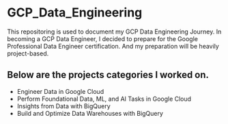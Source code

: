 # GCP_Data_Engineering
This repositoring is used to document my GCP Data Engineering Journey. In becoming a GCP Data Engineer, I decided to prepare for the Google Professional Data Engineer certification. And my preparation will be heavily project-based. 

## Below are the projects categories I worked on.
* Engineer Data in Google Cloud
* Perform Foundational Data, ML, and AI Tasks in Google Cloud
* Insights from Data with BigQuery
* Build and Optimize Data Warehouses with BigQuery
